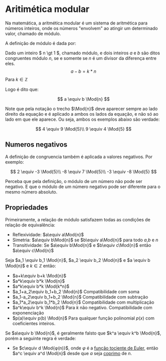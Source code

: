 # Aritimética modular

$$
    \newcommand{\Mod}[1]{\ (\mathrm{mod}\ #1)}
$$

Na matemática, a aritmética modular é um sistema de aritmética para números inteiros, onde os números "envolvem" ao atingir um determinado valor, chamado de módulo.

A definição de módulo é dada por:

Dado um inteiro $ n \gt 1 $, chamado módulo, e dois inteiros $a$ e $b$ são ditos congruentes módulo $n$, se e somente se $n$ é um divisor da diferença entre eles.
$$
    a - b = k*n
$$
Para $k \in \mathbb{Z}$

Logo é dito que:

$$
    a \equiv b \Mod{n}
$$

Note que pela notação o trecho $\Mod{n}$ deve aparecer sempre ao lado direito da equação e é aplicado a ambos os lados da equação, e não só ao lado em que ele aparece. Ou seja, ambos os exemplos abaixo são verdade:

$$
    4 \equiv 9 \Mod{5}\\
    9 \equiv 4 \Mod{5}
$$ 

## Numeros negativos

A definição de congruencia também é aplicada a valores negativos. Por exemplo:

$$
    2 \equiv -3 \Mod{5}\\
    -8 \equiv 7 \Mod{5}\\
    -3 \equiv -8 \Mod{5}
$$

Perceba que pela definição, o módulo de um número não pode ser negativo. E que o módulo de um número negativo pode ser diferente para o mesmo número absoluto.


## Propriedades

Primeiramente, a relação de módulo satisfazem todas as condições de relação de equivalência:
* Reflexividade: $a\equiv a\Mod{n}$
* Simetria: $a\equiv b\Mod{n}$ se $b\equiv a\Mod{n}$ para todo $a$,$b$ e $n$
* Transitividade: Se $a\equiv b\Mod{n}$ e $b\equiv c\Mod{n}$ então $a\equiv c\Mod{n}$


Seja $a_1 \equiv b_1 \Mod{n}$, $a_2 \equiv b_2 \Mod{n}$ e $a \equiv b \Mod{n}$ e $k \in \mathbb{Z}$ então:

* $a+k\equiv b+k \Mod{n}$ 
* $a*k\equiv b*k \Mod{n}$
* $a*k\equiv b*k \Mod{k*n}$
* $a_1+a_2\equiv b_1+b_2 \Mod{n}$ Compatibilidade com soma
* $a_1-a_2\equiv b_1+b_2 \Mod{n}$ Compatibilidade com subtração
* $a_1*a_2\equiv b_1*b_2 \Mod{n}$ Compatibilidade com multiplicação 
* $a^k\equiv b^k \Mod{n}$ Para $k$ não negativo. Compatibilidade com exponenciação
* $p(a)\equiv p(b) \Mod{n}$ Para qualquer função polinomial $p(x)$ com coeficientes inteiros.

Se $a\equiv b \Mod{n}$, é geralmente falsto que $k^a \equiv k^b \Mod{n}$, porém a seguinte regra é verdade:

* Se $c\equiv d \Mod{φ(n)}$, onde $φ$ é a [função tociente de Euler](https://en.wikipedia.org/wiki/Euler%27s_totient_function), então $a^c \equiv a^d \Mod{n}$ desde que $a$ seja [coprimo](https://en.wikipedia.org/wiki/Coprime_integers) de $n$.



